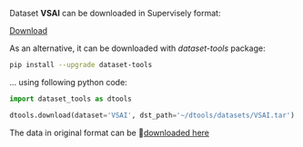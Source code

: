 Dataset **VSAI** can be downloaded in Supervisely format:

 [Download](https://assets.supervisely.com/supervisely-supervisely-assets-public/teams_storage/P/z/EK/UrkLbSTmki4kYQnasRQFgApitPt7KmPnyHyyUMokncJB88y50Xe9UUUWOB19Nb1vn42jlVxJ38P7hzqLVHPkIOBZMwAFyuUJ9KkdbFCaNDhMiuioti9528aIKYvI.tar)

As an alternative, it can be downloaded with *dataset-tools* package:
``` bash
pip install --upgrade dataset-tools
```

... using following python code:
``` python
import dataset_tools as dtools

dtools.download(dataset='VSAI', dst_path='~/dtools/datasets/VSAI.tar')
```
The data in original format can be 🔗[downloaded here](https://www.kaggle.com/datasets/dronevision/vsaiv1/download?datasetVersionNumber=2)